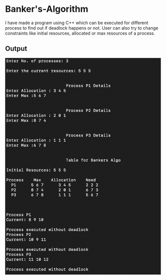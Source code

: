 # Banker's-Algorithm

I have made a program using C++ which can be executed for different process to find out if deadlock happens or not. 
User can also try to change constraints like initial resources, allocated or max resources of a process.

## Output
<center>
  <img src="https://github.com/Jawaharlal06/Bankers-Algorithm/blob/main/output.png">
</center>
